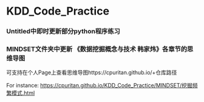 # KDD_Code_Practice

### Untitled中即时更新部分python程序练习
### MINDSET文件夹中更新 《数据挖掘概念与技术 韩家炜》各章节的思维导图

可支持在个人Page上查看思维导图https://cpuritan.github.io/+仓库路径

For instance:
https://cpuritan.github.io/KDD_Code_Practice/MINDSET/挖掘频繁模式.html
